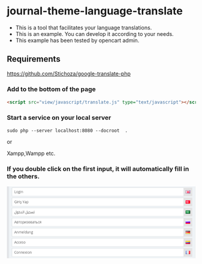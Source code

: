 # journal-theme-language-translate

- This is a tool that facilitates your language translations.
- This is an example. You can develop it according to your needs.
- This example has been tested by opencart admin.

## Requirements

https://github.com/Stichoza/google-translate-php

### Add to the bottom of the page
```HTML
<script src="view/javascript/translate.js" type="text/javascript"></script>
```

### Start a service on your local server

```shell
sudo php --server localhost:8080 --docroot  .
```

or

Xampp,Wampp etc.

### If you double click on the first input, it will automatically fill in the others.

![image](example.png)
